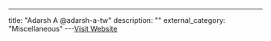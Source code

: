 ---
title: "Adarsh A @adarsh-a-tw"
description: ""
external_category: "Miscellaneous"
---[Visit Website](https://www.github.com/adarsh-a-tw)

